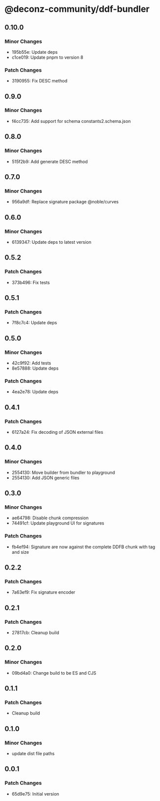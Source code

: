# @deconz-community/ddf-bundler

## 0.10.0

### Minor Changes

- 195b55e: Update deps
- c1ce019: Update pnpm to version 8

### Patch Changes

- 3190955: Fix DESC method

## 0.9.0

### Minor Changes

- f4cc735: Add support for schema constants2.schema.json

## 0.8.0

### Minor Changes

- 515f2b9: Add generate DESC method

## 0.7.0

### Minor Changes

- 956a9df: Replace signature package @noble/curves

## 0.6.0

### Minor Changes

- 6139347: Update deps to latest version

## 0.5.2

### Patch Changes

- 373b496: Fix tests

## 0.5.1

### Patch Changes

- 7f8c7c4: Update deps

## 0.5.0

### Minor Changes

- 42c9f92: Add tests
- 8e57888: Update deps

### Patch Changes

- 4ea2e78: Update deps

## 0.4.1

### Patch Changes

- 6127a24: Fix decoding of JSON external files

## 0.4.0

### Minor Changes

- 2554130: Move builder from bundler to playground
- 2554130: Add JSON generic files

## 0.3.0

### Minor Changes

- ae64798: Disable chunk compression
- 74491cf: Update playground UI for signatures

### Patch Changes

- fb4ef94: Signature are now against the complete DDFB chunk with tag and size

## 0.2.2

### Patch Changes

- 7a63ef9: Fix signature encoder

## 0.2.1

### Patch Changes

- 27817cb: Cleanup build

## 0.2.0

### Minor Changes

- 09bd4a0: Change build to be ES and CJS

## 0.1.1

### Patch Changes

- Cleanup build

## 0.1.0

### Minor Changes

- update dist file paths

## 0.0.1

### Patch Changes

- 65d9e75: Initial version
